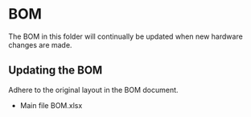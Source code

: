 # BOM

The BOM in this folder will continually be updated when new hardware changes are made.

## Updating the BOM
Adhere to the original layout in the BOM document.

- Main file BOM.xlsx
